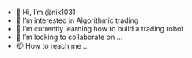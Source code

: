 - 👋 Hi, I’m @nik1031
- 👀 I’m interested in Algorithmic trading
- 🌱 I’m currently learning how to build a trading robot
- 💞️ I’m looking to collaborate on ...
- 📫 How to reach me ...

<!---
nik1031/nik1031 is a ✨ special ✨ repository because its `README.md` (this file) appears on your GitHub profile.
You can click the Preview link to take a look at your changes.
--->
